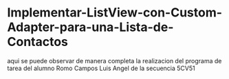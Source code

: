 # Implementar-ListView-con-Custom-Adapter-para-una-Lista-de-Contactos
aqui se puede observar de manera completa la realizacion del programa de tarea del alumno Romo Campos Luis Angel de la secuencia 5CV51
